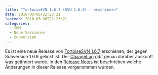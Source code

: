 ```yaml
---
title: "TortoiseSVN 1.6.7 (SVN 1.6.9) - erschienen"
date: 2010-03-06T22:23:21
lastmod: 2010-03-06T22:23:21
categories:
  - SKM
  - Neue Versionen
  - Subversion
---
```

Es ist eine neue Release von <a href="http://tortoisesvn.net/">TortoiseSVN 1.6.7</a> erschienen, der gegen Subversion 1.6.9 gelinkt ist. Der <a href="http://tortoisesvn.tigris.org/ChangeLog.txt">ChangeLog</a> gibt genau darüber auskunft was geändert wurde. In den <a href="http://tortoisesvn.tigris.org/tsvn_1.6_releasenotes.html">Release Notes</a> ist beschrieben welche Änderungen in dieser Release vorgenommen wurden.

